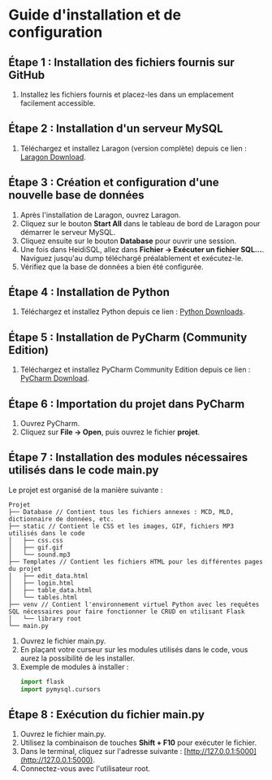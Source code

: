 # Guide d'installation et de configuration

## Étape 1 : Installation des fichiers fournis sur GitHub
1. Installez les fichiers fournis et placez-les dans un emplacement facilement accessible.

## Étape 2 : Installation d'un serveur MySQL
1. Téléchargez et installez Laragon (version complète) depuis ce lien : [Laragon Download](https://laragon.org/download/).

## Étape 3 : Création et configuration d'une nouvelle base de données
1. Après l'installation de Laragon, ouvrez Laragon.
2. Cliquez sur le bouton **Start All** dans le tableau de bord de Laragon pour démarrer le serveur MySQL.
3. Cliquez ensuite sur le bouton **Database** pour ouvrir une session.
4. Une fois dans HeidiSQL, allez dans **Fichier -> Exécuter un fichier SQL...**. Naviguez jusqu'au dump téléchargé préalablement et exécutez-le.
5. Vérifiez que la base de données a bien été configurée.

## Étape 4 : Installation de Python
1. Téléchargez et installez Python depuis ce lien : [Python Downloads](https://www.python.org/downloads/).

## Étape 5 : Installation de PyCharm (Community Edition)
1. Téléchargez et installez PyCharm Community Edition depuis ce lien : [PyCharm Download](https://www.jetbrains.com/pycharm/download/?section=windows).

## Étape 6 : Importation du projet dans PyCharm
1. Ouvrez PyCharm.
2. Cliquez sur **File -> Open**, puis ouvrez le fichier **projet**.

## Étape 7 : Installation des modules nécessaires utilisés dans le code main.py
Le projet est organisé de la manière suivante :

    Projet
    ├── Database // Contient tous les fichiers annexes : MCD, MLD, dictionnaire de données, etc.
    ├── static // Contient le CSS et les images, GIF, fichiers MP3 utilisés dans le code
    │   ├── css.css
    │   ├── gif.gif
    │   └── sound.mp3
    ├── Templates // Contient les fichiers HTML pour les différentes pages du projet
    │   ├── edit_data.html
    │   ├── login.html
    │   ├── table_data.html
    │   └── tables.html
    ├── venv // Contient l'environnement virtuel Python avec les requêtes SQL nécessaires pour faire fonctionner le CRUD en utilisant Flask
    │   └── library root
    └── main.py

1. Ouvrez le fichier main.py.
2. En plaçant votre curseur sur les modules utilisés dans le code, vous aurez la possibilité de les installer.
3. Exemple de modules à installer :
    ```python
    import flask
    import pymysql.cursors
    ```

## Étape 8 : Exécution du fichier main.py
1. Ouvrez le fichier main.py.
2. Utilisez la combinaison de touches **Shift + F10** pour exécuter le fichier.
3. Dans le terminal, cliquez sur l'adresse suivante : [http://127.0.0.1:5000](http://127.0.0.1:5000).
4. Connectez-vous avec l'utilisateur root.

